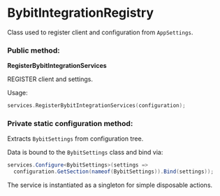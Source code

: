 # BybitIntegrationRegistry

Class used to register client and configuration from `AppSettings`.


### Public method:

__RegisterBybitIntegrationServices__

REGISTER client and settings.

Usage:

```c
services.RegisterBybitIntegrationServices(configuration);
```

### Private static configuration method:

Extracts `BybitSettings` from configuration tree.

Data is bound to the `BybitSettings` class and bind via:
```cs
services.Configure<BybitSettings>(settings =>
  configuration.GetSection(nameof(BybitSettings)).Bind(settings));
```


The service is instantiated as a singleton for simple disposable actions.
